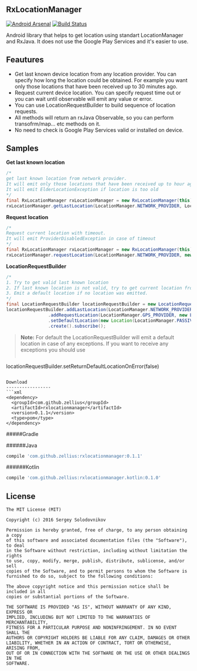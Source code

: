 RxLocationManager
-----------------
[![Android Arsenal](https://img.shields.io/badge/Android%20Arsenal-RxLocationManager-orange.svg?style=flat)](http://android-arsenal.com/details/1/3291) [![Build Status](https://travis-ci.org/Zellius/RxLocationManager.svg?branch=master)](https://travis-ci.org/Zellius/RxLocationManager)

Android library that helps to get location using standart LocationManager and RxJava. It does not use the Google Play Services and it's easier to use.

Feautures
-----------------

 - Get last known device location from any location provider. You can specify how long the location could be obtained. For example you want only those locations that have been received up to 30 minutes ago.
 - Request current device location. You can specify request time out or you can wait until observable will emit any value or error.
 - You can use LocationRequestBuilder to build sequence of location requests.
 - All methods will return an rxJava Observable, so you can perform transofrm/map... etc methods on it.
 - No need to check is Google Play Services valid or installed on device. 

Samples
-----------------

**Get last known location**
```java
/*
get last known location from network provider. 
It will emit only those locations that have been received up to hour ago
It will emit ElderLocationException if location is too old
*/
final RxLocationManager rxLocationManager = new RxLocationManager(this);
rxLocationManager.getLastLocation(LocationManager.NETWORK_PROVIDER, LocationTime.OneHour()).subscribe();
```
**Request location**
```java
/*
Request current location with timeout. 
It will emit ProviderDisabledException in case of timeout
*/
final RxLocationManager rxLocationManager = new RxLocationManager(this);
rxLocationManager.requestLocation(LocationManager.NETWORK_PROVIDER, new LocationTime(10, TimeUnit.SECONDS)).subscribe();
```

**LocationRequestBuilder**
```java
/*
1. Try to get valid last known location
2. If last known location is not valid, try to get current location from GPS
3. Emit a default location if no location was emitted.
*/
final LocationRequestBuilder locationRequestBuilder = new LocationRequestBuilder(this);
locationRequestBuilder.addLastLocation(LocationManager.NETWORK_PROVIDER, new LocationTime(30, TimeUnit.SECONDS), false)
                .addRequestLocation(LocationManager.GPS_PROVIDER, new LocationTime(10, TimeUnit.SECONDS))
                .setDefaultLocation(new Location(LocationManager.PASSIVE_PROVIDER))
                .create().subscribe();
```
> **Note:** For default the LocationRequestBuilder will emit a default location in case of any exceptions. If you want to receive any exceptions you should use 
>```java
locationRequestBuilder.setReturnDefaultLocationOnError(false)
```

Download
-----------------
```xml
<dependency>
  <groupId>com.github.zellius</groupId>
  <artifactId>rxlocationmanager</artifactId>
  <version>0.1.1</version>
  <type>pom</type>
</dependency>
```
#####Gradle

######Java
```gradle
compile 'com.github.zellius:rxlocationmanager:0.1.1'
```
######Kotlin
```gradle
compile 'com.github.zellius:rxlocationmanager.kotlin:0.1.0'
```

## License

```
The MIT License (MIT)

Copyright (c) 2016 Sergey Solodovnikov

Permission is hereby granted, free of charge, to any person obtaining a copy
of this software and associated documentation files (the "Software"), to deal
in the Software without restriction, including without limitation the rights
to use, copy, modify, merge, publish, distribute, sublicense, and/or sell
copies of the Software, and to permit persons to whom the Software is
furnished to do so, subject to the following conditions:

The above copyright notice and this permission notice shall be included in all
copies or substantial portions of the Software.

THE SOFTWARE IS PROVIDED "AS IS", WITHOUT WARRANTY OF ANY KIND, EXPRESS OR
IMPLIED, INCLUDING BUT NOT LIMITED TO THE WARRANTIES OF MERCHANTABILITY,
FITNESS FOR A PARTICULAR PURPOSE AND NONINFRINGEMENT. IN NO EVENT SHALL THE
AUTHORS OR COPYRIGHT HOLDERS BE LIABLE FOR ANY CLAIM, DAMAGES OR OTHER
LIABILITY, WHETHER IN AN ACTION OF CONTRACT, TORT OR OTHERWISE, ARISING FROM,
OUT OF OR IN CONNECTION WITH THE SOFTWARE OR THE USE OR OTHER DEALINGS IN THE
SOFTWARE.
```
